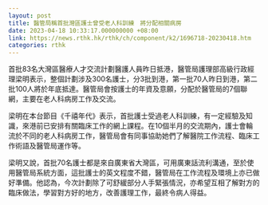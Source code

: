 ```yaml
---
layout: post
title: 醫管局稱首批灣區護士曾受老人科訓練　將分配相關病房
date: 2023-04-18 10:33:17.000000000 +08:00
link: https://news.rthk.hk/rthk/ch/component/k2/1696718-20230418.htm
categories: rthk
---
```


首批83名大灣區醫療人才交流計劃醫護人員昨日抵港，醫管局護理部高級行政經理梁明表示，整個計劃涉及300名護士，分3批到港，第一批70人昨日到港，第二批100人將於年底抵達。醫管局會按護士的年資及意願，分配於醫管局的7個聯網，主要在老人科病房工作及交流。

梁明在本台節目《千禧年代》表示，首批護士受過老人科訓練，有一定經驗及知識，來港前已安排有關臨床工作的網上課程。在10個半月的交流期內，護士會輪流於不同的老人科病房工作，醫管局會有同事協助她們了解醫院工作流程、臨床工作術語及醫管局運作等。

梁明又說，首批70名護士都是來自廣東省大灣區，可用廣東話流利溝通，至於使用醫管局系統方面，這批護士的英文程度不錯，醫管局在工作流程及環境上亦已做好準備。他認為，今次計劃除了可舒緩部分人手緊張情況，亦希望互相了解對方的臨床做法，學習對方好的地方，改善護理工作，最終令病人得益。
